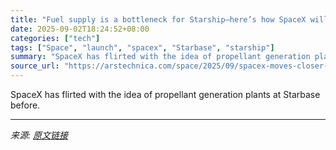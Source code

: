 ```yaml
---
title: "Fuel supply is a bottleneck for Starship—here’s how SpaceX will get around it"
date: 2025-09-02T18:24:52+08:00
categories: ["tech"]
tags: ["Space", "launch", "spacex", "Starbase", "starship"]
summary: "SpaceX has flirted with the idea of propellant generation plants at Starbase before."
source_url: "https://arstechnica.com/space/2025/09/spacex-moves-closer-to-making-its-own-rocket-fuel-at-starship-launch-site/"
---
```


SpaceX has flirted with the idea of propellant generation plants at Starbase before.

---

*来源: [原文链接](https://arstechnica.com/space/2025/09/spacex-moves-closer-to-making-its-own-rocket-fuel-at-starship-launch-site/)*
